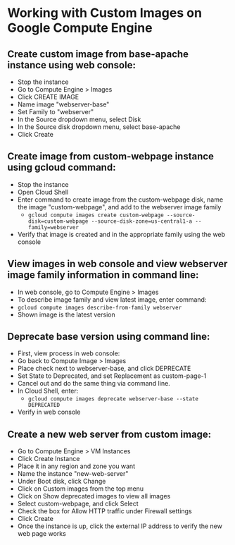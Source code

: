 # Working with Custom Images on Google Compute Engine

## Create custom image from base-apache instance using web console:

* Stop the instance
* Go to Compute Engine > Images
* Click CREATE IMAGE
* Name image "webserver-base"
* Set Family to "webserver"
* In the Source dropdown menu, select Disk
* In the Source disk dropdown menu, select base-apache
* Click Create

## Create image from custom-webpage instance using gcloud command:

* Stop the instance
* Open Cloud Shell
* Enter command to create image from the custom-webpage disk, name the image "custom-webpage", and add to the webserver image family
    * `gcloud compute images create custom-webpage --source-disk=custom-webpage --source-disk-zone=us-central1-a --family=webserver`
* Verify that image is created and in the appropriate family using the web console

## View images in web console and view webserver image family information in command line:

* In web console, go to Compute Engine > Images
* To describe image family and view latest image, enter command:
* `gcloud compute images describe-from-family webserver`
* Shown image is the latest version

## Deprecate base version using command line:

* First, view process in web console:
* Go back to Compute Image > Images
* Place check next to webserver-base, and click DEPRECATE
* Set State to Deprecated, and set Replacement as custom-page-1
* Cancel out and do the same thing via command line.
* In Cloud Shell, enter:
    * `gcloud compute images deprecate webserver-base --state DEPRECATED`
* Verify in web console

## Create a new web server from custom image:

* Go to Compute Engine > VM Instances
* Click Create Instance
* Place it in any region and zone you want
* Name the instance "new-web-server"
* Under Boot disk, click Change
* Click on Custom images from the top menu
* Click on Show deprecated images to view all images
* Select custom-webpage, and click Select
* Check the box for Allow HTTP traffic under Firewall settings
* Click Create
* Once the instance is up, click the external IP address to verify the new web page works
